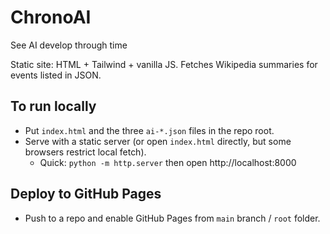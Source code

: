 # ChronoAI
See AI develop through time

Static site: HTML + Tailwind + vanilla JS. Fetches Wikipedia summaries for events listed in JSON.

## To run locally
- Put `index.html` and the three `ai-*.json` files in the repo root.
- Serve with a static server (or open `index.html` directly, but some browsers restrict local fetch).
  - Quick: `python -m http.server` then open http://localhost:8000

## Deploy to GitHub Pages
- Push to a repo and enable GitHub Pages from `main` branch / `root` folder.

